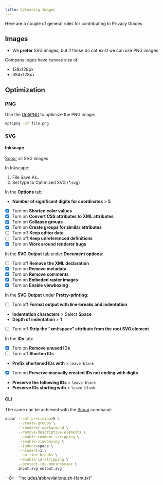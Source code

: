 ```yaml
---
title: Uploading Images
---
```


Here are a couple of general rules for contributing to Privacy Guides:

## Images

- We **prefer** SVG images, but if those do not exist we can use PNG images

Company logos have canvas size of:

- 128x128px
- 384x128px

## Optimization

### PNG

Use the [OptiPNG](https://sourceforge.net/projects/optipng/) to optimize the PNG image:

```bash
optipng -o7 file.png
```

### SVG

#### Inkscape

[Scour](https://github.com/scour-project/scour) all SVG images.

In Inkscape:

1. File Save As..
2. Set type to Optimized SVG (*.svg)

In the **Options** tab:

- **Number of significant digits for coordinates** > **5**
- [x] Turn on **Shorten color values**
- [x] Turn on **Convert CSS attributes to XML attributes**
- [x] Turn on **Collapse groups**
- [x] Turn on **Create groups for similar attributes**
- [ ] Turn off **Keep editor data**
- [ ] Turn off **Keep unreferenced definitions**
- [x] Turn on **Work around renderer bugs**

In the **SVG Output** tab under **Document options**:

- [ ] Turn off **Remove the XML declaration**
- [x] Turn on **Remove metadata**
- [x] Turn on **Remove comments**
- [x] Turn on **Embeded raster images**
- [x] Turn on **Enable viewboxing**

In the **SVG Output** under **Pretty-printing**:

- [ ] Turn off **Format output with line-breaks and indentation**
- **Indentation characters** > Select **Space**
- **Depth of indentation** > **1**
- [ ] Turn off **Strip the "xml:space" attribute from the root SVG element**

In the **IDs** tab:

- [x] Turn on **Remove unused IDs**
- [ ] Turn off **Shorten IDs**
- **Prefix shortened IDs with** > `leave blank`
- [x] Turn on **Preserve manually created IDs not ending with digits**
- **Preserve the following IDs** > `leave blank`
- **Preserve IDs starting with** > `leave blank`

#### CLI

The same can be achieved with the [Scour](https://github.com/scour-project/scour) command:

```bash
scour --set-precision=5 \
      --create-groups \
      --renderer-workaround \
      --remove-descriptive-elements \
      --enable-comment-stripping \
      --enable-viewboxing \
      --indent=space \
      --nindent=1 \
      --no-line-breaks \
      --enable-id-stripping \
      --protect-ids-noninkscape \
      input.svg output.svg
```

--8<-- "includes/abbreviations.zh-Hant.txt"
